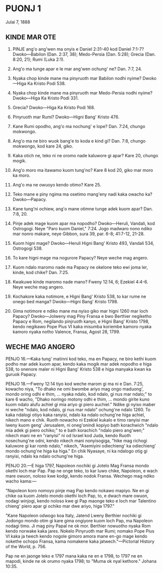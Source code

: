 # PUONJ 1
Julai 7, 1888

## KINDE MAR OTE

1. PINJE ang'o ang'wen ma onyis e Daniel 2:31-40 kod Daniel 7:1-7? Dwoko—Babilon (Dan. 2:37, 38); Medo-Persia (Dan. 5:28); Grecia (Dan. 8:20, 21); Rumi (Luka 2:1).

2. Ang'o ma tunge apar e le mar ang'wen ochung' ne? Dan. 7:7, 24.

3. Nyaka chop kinde mane ma pinyruoth mar Babilon nodhi nyime? Dwoko—Higa Ka Kristo Podi 538.

4. Nyaka chop kinde mane ma pinyruoth mar Medo-Persia nodhi nyime? Dwoko—Higa Ka Kristo Podi 331.

5. Grecia? Dwoko—Higa Ka Kristo Podi 168.

6. Pinyruoth mar Rumi? Dwoko—Higni Bang' Kristo 476.

7. Kane Rumi opodho, ang'o ma nochung' e lope? Dan. 7:24, chungo mokwongo.

8. Ang'o ma ne biro wuok bang'e to koda e kind gi? Dan. 7:8, chungo mokwongo, kod kare 24, giko.

9. Kaka otich ne, teko ni ne oromo nade kaluwore gi apar? Kare 20, chungo mogik.

10. Ang'o moro ma itawamo kuom tung'no? Kare 8 kod 20, giko mar moro ka moro.

11. Ang'o ma ne owuoyo kendo otimo? Kare 25.

12. Teko mane e piny ngima ma osetimo mang'eny nadi kaka owacho ka? Dwoko—Papacy.

13. Kane tung'ni ochiew, ang'o mane otimne tunge adek kuom apar? Dan. 7:8, 20.

14. Pinje adek mage kuom apar ma nopodho? Dwoko—Heruli, Vandali, kod Ostrogogi. Neye "Paro kuom Daniel," 7:24. Jogo madwaro nono ndiko mar nonro makare, neye Gibbon, sura 39, par. 6-8; 41:7-12, 21-28.

15. Kuom higni mage? Dwoko—Heruli Higni Bang' Kristo 493, Vandali 534, Ostrogogi 538.

16. To kare higni mage ma nogurore Papacy? Neye weche mag angero.

17. Kuom ndalo maromo nade ma Papacy ne okelone teko ewi joma ler, kinde, kod chike? Dan. 7:25.

18. Kwakuwe kinde maromo nade mano? Fweny 12:14, 6; Ezekiel 4:4-6. Neye weche mag angero.

19. Kochakore kaka notimore, e Higni Bang' Kristo 538, to kar rume ne onego bed manga? Dwoko—Higni Bang' Kristo 1798.

20. Gima notimore e ndiko mane ma nyiso giko mar higni 1260 mar loch Papacy? Dwoko—Jolweny mag Piny Fransa e bwo Berthier negiketho Papacy e Rom, negilando pinjruoth kanyo, e Higni Bang' Kristo 1798, kendo negikawo Pope Pius VI kaka misumba koriembe kamoro nyaka kamoro nyaka notho Valence, Fransa, Agost 28, 1799.

## WECHE MAG ANGERO

PENJO 16.—Kaka tung' matinni kod teko, ma en Papacy, ne biro kethi kuom podho mar adek kuom apar, kendo kaka mogik mar adek nopodho e higa 538, to onenore maler ni Higni Bang' Kristo 538 e higa manyaka kwan ka guruok Papacy.

PENJO 18.—Fweny 12:14 tiyo kod weche marom gi ma ni e Dan. 7:25, kowacho niya, "To dhako ne omi bwombe ariyo mag ongo maduong', mondo oring odhi e thim, ... nyaka ndalo, kod ndalo, gi nus mar ndalo;" to kare 6 wacho, "Dhako noringo motony odhi e thim, ... mondo girite kuno kuom ndalo alufu achiel gi mia ariyo gi piero auchiel." Ndike gi nyiso maber ni weche "ndalo, kod ndalo, gi nus mar ndalo" ochung'ne ndalo 1260. To kaka ndalogi otiyo kaka ranyisi, ndalo ka ndalo ochung'ne higa achiel, nikech mano e chik. Ruoth nowacho ni Ezekiel kukalo e timo ranyisi mar lweny kuom geng' Jerusalem, ni oneg'onindi kopiyo bath korachwich "ndalo mia adek gi piero ochiko;" to e bath korachich "ndalo piero ang'wen;" nikech mani ne en "ranyisi" ni od Israel kod Juda, kendo Ruoth nosechung'ne odni, kendo nikech mani nonyisogiga, "hike mag richogi kaluwore gi kar romb ndalo," nikech, "Asemiyini odiechieng' ka odiechieng' mondo ochung'ne higa ka higa." En chik Nyasaye, ni ka ndalogo otig gi ranyisi, ndalo ka ndalo ochung'ne higa.

PENJO 20.—E higa 1797, Napoleon nochiki gi Jotelo Mag Fransa mondo okethi loch mar Pap. Pap ne onge teko, to kar luwo chike, Napoleon, e wach mare owuon, noloso kwe kodgi, kendo nodok Fransa. Wechego mag ndiko wacho kama:—

"Napoleon koro nomoyo pinje mag Pap kendo nokawo mapiyo. Ne en gi chike oa kuom Jotelo mondo okethi loch Pap, to, e dwach mare owuon, nodagi winjogi, kendo noloso kwe gi Pap maonge teko e loch mar Talentino chieng' piero apar gi ochiko mar dwe ariyo, higa 1797."

"Kane Napoleon odwogo koa Italy, Jatend Lweny Berthier nochiki gi Jodongo mondo otim gi kare gima ongiyore kuom loch Pap, ma Napoleon nodagi timo. Ji mag piny Papal ne ok mor. Berthier nowuotho nyaka Rom kendo norwake kaka jares. Nokelo Pinyruoth mar Rumi; nomako Pope Pius VI kaka ja twech kendo nogole gimoro amora mane en-go mage kendo nokethe ochopo Fransa, kama nomakene kaka jatwech."—Pictorial History of the World, p. 756.

Pap ne en jaonge teko e 1797 mana kaka ne en e 1798, to 1797 ne en mapodi, kinde ne ok orumo nyaka 1798; to "Muma ok nyal kethore." Johana 10:35.